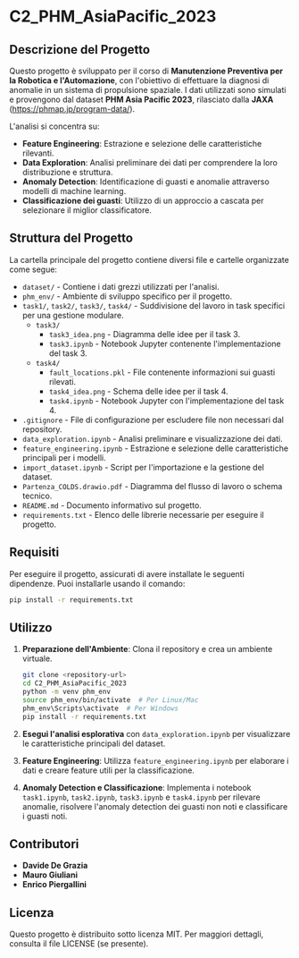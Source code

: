 # C2_PHM_AsiaPacific_2023

## Descrizione del Progetto
Questo progetto è sviluppato per il corso di **Manutenzione Preventiva per la Robotica e l'Automazione**, con l'obiettivo di effettuare la diagnosi di anomalie in un sistema di propulsione spaziale. I dati utilizzati sono simulati e provengono dal dataset **PHM Asia Pacific 2023**, rilasciato dalla **JAXA** (https://phmap.jp/program-data/).

L'analisi si concentra su:
- **Feature Engineering**: Estrazione e selezione delle caratteristiche rilevanti.
- **Data Exploration**: Analisi preliminare dei dati per comprendere la loro distribuzione e struttura.
- **Anomaly Detection**: Identificazione di guasti e anomalie attraverso modelli di machine learning.
- **Classificazione dei guasti**: Utilizzo di un approccio a cascata per selezionare il miglior classificatore.

## Struttura del Progetto
La cartella principale del progetto contiene diversi file e cartelle organizzate come segue:

- `dataset/` - Contiene i dati grezzi utilizzati per l'analisi.
- `phm_env/` - Ambiente di sviluppo specifico per il progetto.
- `task1/`, `task2/`, `task3/`, `task4/` - Suddivisione del lavoro in task specifici per una gestione modulare.
  - `task3/`
    - `task3_idea.png` - Diagramma delle idee per il task 3.
    - `task3.ipynb` - Notebook Jupyter contenente l'implementazione del task 3.
  - `task4/`
    - `fault_locations.pkl` - File contenente informazioni sui guasti rilevati.
    - `task4_idea.png` - Schema delle idee per il task 4.
    - `task4.ipynb` - Notebook Jupyter con l'implementazione del task 4.
- `.gitignore` - File di configurazione per escludere file non necessari dal repository.
- `data_exploration.ipynb` - Analisi preliminare e visualizzazione dei dati.
- `feature_engineering.ipynb` - Estrazione e selezione delle caratteristiche principali per i modelli.
- `import_dataset.ipynb` - Script per l'importazione e la gestione del dataset.
- `Partenza_COLDS.drawio.pdf` - Diagramma del flusso di lavoro o schema tecnico.
- `README.md` - Documento informativo sul progetto.
- `requirements.txt` - Elenco delle librerie necessarie per eseguire il progetto.

## Requisiti
Per eseguire il progetto, assicurati di avere installate le seguenti dipendenze. Puoi installarle usando il comando:
```bash
pip install -r requirements.txt
```

## Utilizzo
1. **Preparazione dell'Ambiente**: Clona il repository e crea un ambiente virtuale.
   ```bash
   git clone <repository-url>
   cd C2_PHM_AsiaPacific_2023
   python -m venv phm_env
   source phm_env/bin/activate  # Per Linux/Mac
   phm_env\Scripts\activate  # Per Windows
   pip install -r requirements.txt
   ```

2. **Esegui l'analisi esplorativa** con `data_exploration.ipynb` per visualizzare le caratteristiche principali del dataset.
3. **Feature Engineering**: Utilizza `feature_engineering.ipynb` per elaborare i dati e creare feature utili per la classificazione.
4. **Anomaly Detection e Classificazione**: Implementa i notebook `task1.ipynb`, `task2.ipynb`, `task3.ipynb` e `task4.ipynb` per rilevare anomalie, risolvere l'anomaly detection dei guasti non noti e classificare i guasti noti. 

## Contributori
- **Davide De Grazia** 
- **Mauro Giuliani**
- **Enrico Piergallini**

## Licenza
Questo progetto è distribuito sotto licenza MIT. Per maggiori dettagli, consulta il file LICENSE (se presente).



